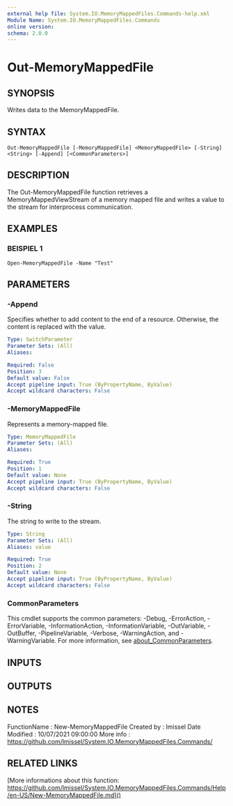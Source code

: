```yaml
---
external help file: System.IO.MemoryMappedFiles.Commands-help.xml
Module Name: System.IO.MemoryMappedFiles.Commands
online version:
schema: 2.0.0
---
```


# Out-MemoryMappedFile

## SYNOPSIS
Writes data to the MemoryMappedFile.

## SYNTAX

```
Out-MemoryMappedFile [-MemoryMappedFile] <MemoryMappedFile> [-String] <String> [-Append] [<CommonParameters>]
```

## DESCRIPTION
The Out-MemoryMappedFile function retrieves a MemoryMappedViewStream of a memory mapped file and writes a value to the stream for interprocess communication.

## EXAMPLES

### BEISPIEL 1
```
Open-MemoryMappedFile -Name "Test"
```

## PARAMETERS

### -Append
Specifies whether to add content to the end of a resource.
Otherwise, the content is replaced with the value.

```yaml
Type: SwitchParameter
Parameter Sets: (All)
Aliases:

Required: False
Position: 3
Default value: False
Accept pipeline input: True (ByPropertyName, ByValue)
Accept wildcard characters: False
```

### -MemoryMappedFile
Represents a memory-mapped file.

```yaml
Type: MemoryMappedFile
Parameter Sets: (All)
Aliases:

Required: True
Position: 1
Default value: None
Accept pipeline input: True (ByPropertyName, ByValue)
Accept wildcard characters: False
```

### -String
The string to write to the stream.

```yaml
Type: String
Parameter Sets: (All)
Aliases: value

Required: True
Position: 2
Default value: None
Accept pipeline input: True (ByPropertyName, ByValue)
Accept wildcard characters: False
```

### CommonParameters
This cmdlet supports the common parameters: -Debug, -ErrorAction, -ErrorVariable, -InformationAction, -InformationVariable, -OutVariable, -OutBuffer, -PipelineVariable, -Verbose, -WarningAction, and -WarningVariable. For more information, see [about_CommonParameters](http://go.microsoft.com/fwlink/?LinkID=113216).

## INPUTS

## OUTPUTS

## NOTES
FunctionName : New-MemoryMappedFile
Created by : lmissel
Date Modified : 10/07/2021 09:00:00
More info : https://github.com/lmissel/System.IO.MemoryMappedFiles.Commands/

## RELATED LINKS

[More informations about this function:
https://github.com/lmissel/System.IO.MemoryMappedFiles.Commands/Help/en-US/New-MemoryMappedFile.md]()

